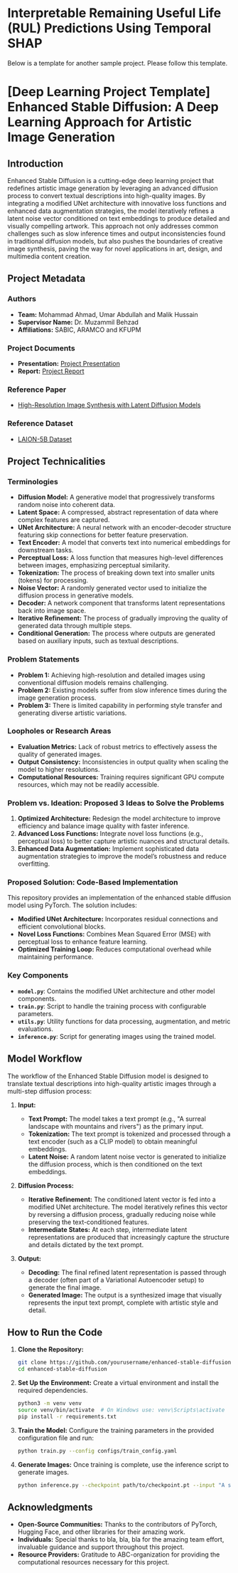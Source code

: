 # Interpretable Remaining Useful Life (RUL) Predictions Using Temporal SHAP

Below is a template for another sample project. Please follow this template.
# [Deep Learning Project Template] Enhanced Stable Diffusion: A Deep Learning Approach for Artistic Image Generation

## Introduction
Enhanced Stable Diffusion is a cutting-edge deep learning project that redefines artistic image generation by leveraging an advanced diffusion process to convert textual descriptions into high-quality images. By integrating a modified UNet architecture with innovative loss functions and enhanced data augmentation strategies, the model iteratively refines a latent noise vector conditioned on text embeddings to produce detailed and visually compelling artwork. This approach not only addresses common challenges such as slow inference times and output inconsistencies found in traditional diffusion models, but also pushes the boundaries of creative image synthesis, paving the way for novel applications in art, design, and multimedia content creation.

## Project Metadata
### Authors
- **Team:** Mohammad Ahmad, Umar Abdullah and Malik Hussain
- **Supervisor Name:** Dr. Muzammil Behzad
- **Affiliations:** SABIC, ARAMCO and KFUPM

### Project Documents
- **Presentation:** [Project Presentation](/presentation.pptx)
- **Report:** [Project Report](/report.pdf)

### Reference Paper
- [High-Resolution Image Synthesis with Latent Diffusion Models](https://arxiv.org/abs/2112.10752)

### Reference Dataset
- [LAION-5B Dataset](https://laion.ai/blog/laion-5b/)


## Project Technicalities

### Terminologies
- **Diffusion Model:** A generative model that progressively transforms random noise into coherent data.
- **Latent Space:** A compressed, abstract representation of data where complex features are captured.
- **UNet Architecture:** A neural network with an encoder-decoder structure featuring skip connections for better feature preservation.
- **Text Encoder:** A model that converts text into numerical embeddings for downstream tasks.
- **Perceptual Loss:** A loss function that measures high-level differences between images, emphasizing perceptual similarity.
- **Tokenization:** The process of breaking down text into smaller units (tokens) for processing.
- **Noise Vector:** A randomly generated vector used to initialize the diffusion process in generative models.
- **Decoder:** A network component that transforms latent representations back into image space.
- **Iterative Refinement:** The process of gradually improving the quality of generated data through multiple steps.
- **Conditional Generation:** The process where outputs are generated based on auxiliary inputs, such as textual descriptions.

### Problem Statements
- **Problem 1:** Achieving high-resolution and detailed images using conventional diffusion models remains challenging.
- **Problem 2:** Existing models suffer from slow inference times during the image generation process.
- **Problem 3:** There is limited capability in performing style transfer and generating diverse artistic variations.

### Loopholes or Research Areas
- **Evaluation Metrics:** Lack of robust metrics to effectively assess the quality of generated images.
- **Output Consistency:** Inconsistencies in output quality when scaling the model to higher resolutions.
- **Computational Resources:** Training requires significant GPU compute resources, which may not be readily accessible.

### Problem vs. Ideation: Proposed 3 Ideas to Solve the Problems
1. **Optimized Architecture:** Redesign the model architecture to improve efficiency and balance image quality with faster inference.
2. **Advanced Loss Functions:** Integrate novel loss functions (e.g., perceptual loss) to better capture artistic nuances and structural details.
3. **Enhanced Data Augmentation:** Implement sophisticated data augmentation strategies to improve the model’s robustness and reduce overfitting.

### Proposed Solution: Code-Based Implementation
This repository provides an implementation of the enhanced stable diffusion model using PyTorch. The solution includes:

- **Modified UNet Architecture:** Incorporates residual connections and efficient convolutional blocks.
- **Novel Loss Functions:** Combines Mean Squared Error (MSE) with perceptual loss to enhance feature learning.
- **Optimized Training Loop:** Reduces computational overhead while maintaining performance.

### Key Components
- **`model.py`**: Contains the modified UNet architecture and other model components.
- **`train.py`**: Script to handle the training process with configurable parameters.
- **`utils.py`**: Utility functions for data processing, augmentation, and metric evaluations.
- **`inference.py`**: Script for generating images using the trained model.

## Model Workflow
The workflow of the Enhanced Stable Diffusion model is designed to translate textual descriptions into high-quality artistic images through a multi-step diffusion process:

1. **Input:**
   - **Text Prompt:** The model takes a text prompt (e.g., "A surreal landscape with mountains and rivers") as the primary input.
   - **Tokenization:** The text prompt is tokenized and processed through a text encoder (such as a CLIP model) to obtain meaningful embeddings.
   - **Latent Noise:** A random latent noise vector is generated to initialize the diffusion process, which is then conditioned on the text embeddings.

2. **Diffusion Process:**
   - **Iterative Refinement:** The conditioned latent vector is fed into a modified UNet architecture. The model iteratively refines this vector by reversing a diffusion process, gradually reducing noise while preserving the text-conditioned features.
   - **Intermediate States:** At each step, intermediate latent representations are produced that increasingly capture the structure and details dictated by the text prompt.

3. **Output:**
   - **Decoding:** The final refined latent representation is passed through a decoder (often part of a Variational Autoencoder setup) to generate the final image.
   - **Generated Image:** The output is a synthesized image that visually represents the input text prompt, complete with artistic style and detail.

## How to Run the Code

1. **Clone the Repository:**
    ```bash
    git clone https://github.com/yourusername/enhanced-stable-diffusion.git
    cd enhanced-stable-diffusion
    ```

2. **Set Up the Environment:**
    Create a virtual environment and install the required dependencies.
    ```bash
    python3 -m venv venv
    source venv/bin/activate  # On Windows use: venv\Scripts\activate
    pip install -r requirements.txt
    ```

3. **Train the Model:**
    Configure the training parameters in the provided configuration file and run:
    ```bash
    python train.py --config configs/train_config.yaml
    ```

4. **Generate Images:**
    Once training is complete, use the inference script to generate images.
    ```bash
    python inference.py --checkpoint path/to/checkpoint.pt --input "A surreal landscape with mountains and rivers"
    ```

## Acknowledgments
- **Open-Source Communities:** Thanks to the contributors of PyTorch, Hugging Face, and other libraries for their amazing work.
- **Individuals:** Special thanks to bla, bla, bla for the amazing team effort, invaluable guidance and support throughout this project.
- **Resource Providers:** Gratitude to ABC-organization for providing the computational resources necessary for this project.
